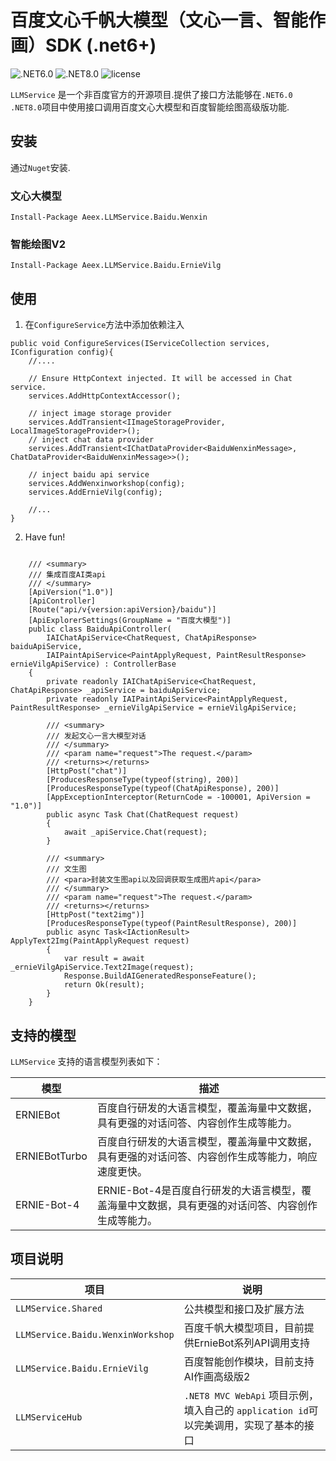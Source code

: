 # 百度文心千帆大模型（文心一言、智能作画）SDK (.net6+)

![.NET6.0](https://badgen.net/badge/.NET/6.0/green)
![.NET8.0](https://badgen.net/badge/.NET/8.0/green)
![license](https://badgen.net/badge/license/mit)

`LLMService` 是一个非百度官方的开源项目.提供了接口方法能够在`.NET6.0` `.NET8.0`项目中使用接口调用百度文心大模型和百度智能绘图高级版功能.

## 安装

通过`Nuget`安装.

### 文心大模型

```
Install-Package Aeex.LLMService.Baidu.Wenxin
```

### 智能绘图V2

```
Install-Package Aeex.LLMService.Baidu.ErnieVilg
```

## 使用

1. 在`ConfigureService`方法中添加依赖注入

```
public void ConfigureServices(IServiceCollection services, IConfiguration config){
    //....
    
    // Ensure HttpContext injected. It will be accessed in Chat service.
    services.AddHttpContextAccessor();

    // inject image storage provider
    services.AddTransient<IImageStorageProvider, LocalImageStorageProvider>();
    // inject chat data provider
    services.AddTransient<IChatDataProvider<BaiduWenxinMessage>, ChatDataProvider<BaiduWenxinMessage>>();
    
    // inject baidu api service
    services.AddWenxinworkshop(config);
    services.AddErnieVilg(config);

    //...
}
```

2. Have fun! 

```

    /// <summary>
    /// 集成百度AI类api
    /// </summary>
    [ApiVersion("1.0")]
    [ApiController]
    [Route("api/v{version:apiVersion}/baidu")]
    [ApiExplorerSettings(GroupName = "百度大模型")]
    public class BaiduApiController(
        IAIChatApiService<ChatRequest, ChatApiResponse> baiduApiService,
        IAIPaintApiService<PaintApplyRequest, PaintResultResponse> ernieVilgApiService) : ControllerBase
    {
        private readonly IAIChatApiService<ChatRequest, ChatApiResponse> _apiService = baiduApiService;
        private readonly IAIPaintApiService<PaintApplyRequest, PaintResultResponse> _ernieVilgApiService = ernieVilgApiService;

        /// <summary>
        /// 发起文心一言大模型对话
        /// </summary>
        /// <param name="request">The request.</param>
        /// <returns></returns>
        [HttpPost("chat")]
        [ProducesResponseType(typeof(string), 200)]
        [ProducesResponseType(typeof(ChatApiResponse), 200)]
        [AppExceptionInterceptor(ReturnCode = -100001, ApiVersion = "1.0")]
        public async Task Chat(ChatRequest request)
        {
            await _apiService.Chat(request);
        }

        /// <summary>
        /// 文生图
        /// <para>封装文生图api以及回调获取生成图片api</para>
        /// </summary>
        /// <param name="request">The request.</param>
        /// <returns></returns>
        [HttpPost("text2img")]
        [ProducesResponseType(typeof(PaintResultResponse), 200)]
        public async Task<IActionResult> ApplyText2Img(PaintApplyRequest request)
        {
            var result = await _ernieVilgApiService.Text2Image(request);
            Response.BuildAIGeneratedResponseFeature();
            return Ok(result);
        }
    }

```



## 支持的模型

`LLMService` 支持的语言模型列表如下：

| 模型 | 描述 |
| --- | --- |
| ERNIEBot | 百度自行研发的大语言模型，覆盖海量中文数据，具有更强的对话问答、内容创作生成等能力。 |
| ERNIEBotTurbo | 百度自行研发的大语言模型，覆盖海量中文数据，具有更强的对话问答、内容创作生成等能力，响应速度更快。 |
| ERNIE-Bot-4 | ERNIE-Bot-4是百度自行研发的大语言模型，覆盖海量中文数据，具有更强的对话问答、内容创作生成等能力。 |

## 项目说明

| 项目 | 说明 |
| --- | --- |
| `LLMService.Shared` | 公共模型和接口及扩展方法 |
| `LLMService.Baidu.WenxinWorkshop` | 百度千帆大模型项目，目前提供ErnieBot系列API调用支持 |
| `LLMService.Baidu.ErnieVilg` | 百度智能创作模块，目前支持AI作画高级版2 |
| `LLMServiceHub` | `.NET8 MVC WebApi` 项目示例，填入自己的 `application id`可以完美调用，实现了基本的接口 |